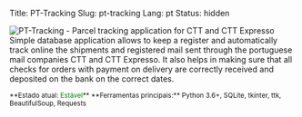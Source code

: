 Title: PT-Tracking
Slug: pt-tracking
Lang: pt
Status: hidden


![PT-Tracking - Parcel tracking application for CTT and CTT Expresso]({filename}/images/projects/pt-tracking.png)
Simple database application allows to keep a register and automatically track online the shipments and registered mail sent through the portuguese mail companies CTT and CTT Expresso. It also helps in making sure that all checks for orders with payment on delivery are correctly received and deposited on the bank on the correct dates.

<small>
**Estado atual: <span style="color:green">Estável</span>**    
**Ferramentas principais:** Python 3.6+, SQLite, tkinter, ttk, BeautifulSoup, Requests  
</small>
